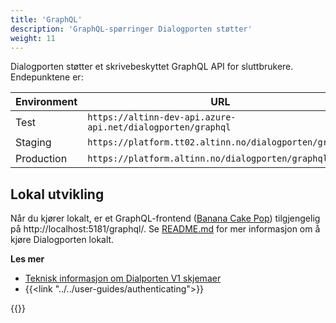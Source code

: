 ```yaml
---
title: 'GraphQL'
description: 'GraphQL-spørringer Dialogporten støtter'
weight: 11
---
```


Dialogporten støtter et skrivebeskyttet GraphQL API for sluttbrukere. Endepunktene er:

| Environment | URL                                                                                |
| ----------- | ---------------------------------------------------------------------------------- |
| Test        | `https://altinn-dev-api.azure-api.net/dialogporten/graphql`                        |
| Staging     | `https://platform.tt02.altinn.no/dialogporten/graphql`                             |
| Production  | `https://platform.altinn.no/dialogporten/graphql`                                  |

## Lokal utvikling
Når du kjører lokalt, er et GraphQL-frontend ([Banana Cake Pop](https://chillicream.com/products/bananacakepop)) tilgjengelig på http://localhost:5181/graphql/. Se [README.md](https://github.com/digdir/dialogporten/blob/main/README.md) for mer informasjon om å kjøre Dialogporten lokalt.

**Les mer**
* [Teknisk informasjon om Dialporten V1 skjemaer](https://github.com/digdir/dialogporten/tree/main/docs/schema/V1)
* {{<link "../../user-guides/authenticating">}}

{{<children />}}